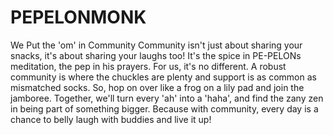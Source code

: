 # PEPELONMONK
We Put the 'om' in Community
Community isn't just about sharing your snacks, it's about sharing your laughs too! It's the spice in PE-PELONs meditation, the pep in his prayers. For us, it's no different. A robust community is where the chuckles are plenty and support is as common as mismatched socks.
So, hop on over like a frog on a lily pad and join the jamboree. Together, we'll turn every 'ah' into a 'haha', and find the zany zen in being part of something bigger. Because with community, every day is a chance to belly laugh with buddies and live it up!
